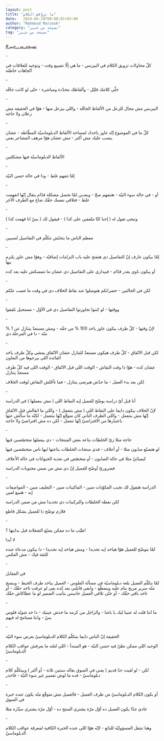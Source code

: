 ```yaml
---
layout: post
title: "ما تزوّقش الكلام"
date:   2024-04-10T00:00:01+03:00
author: "Mahmoud Marzouk"
category: "نصيحة من خبير"
tag: "نصيحة من خبير"
---
```



[<u>\#نصيحة\_من\_خبير</u>](https://www.facebook.com/hashtag/%D9%86%D8%B5%D9%8A%D8%AD%D8%A9_%D9%85%D9%86_%D8%AE%D8%A8%D9%8A%D8%B1?__eep__=6&__cft__%5b0%5d=AZWcbB6SksYdZJiQd_poRmeOMV9kDv62a23J4IO5C7Tg8eCc0OKQV7OaloYcmespznyYP0ryCDz6vFAC6EdXS3xUyy2PegMFLOQyfrJHIkMwp_Xv-1pd_Cb-_Ctkvy1p36rnJqkR44x3DnmgpkO4mIBYWRD6M-xu-Kh0OCHwLdf6i3yDExsXuiGAsz8rHxpSI-0&__tn__=*NK-R)

\-

كلّ محاولات تزويق الكلام في البيزنس - ما هي إلّا تضييع
وقت - وتوجيه للعلاقات في اتّجاهات خاطئة

\-

خلّي كلامك قليّل - وألفاظك محدّدة ومباشرة - حتّى لو كانت
جافّة

\-

البيزنس مش مجال للزعل من الألفاظ الجافّة - واللي بيزعل
منها - هوّا في الحقيقة مش زعلان ولا حاجة

\-

كلّ ما في الموضوع إنّه عاوز ياخدك لمساحة الألفاظ
الدبلوماسيّة المطّاطة - عشان ينصب عليك مش أكتر - مش عشان هوّا مرهف المشاعر
يعني

\-

الألفاظ الدبلوماسيّة فيها مشكلتين

\-

إمّا تتفهم غلط - ودا في حالة حسن النيّة

\-

أو - في حالة سوء النيّة - هتتفهم صحّ - وبعدين لمّا تحصل
مشكلة قدّام يتقال إنّها اتفهمت غلط - فتلاقي نفسك حقّك ضاع مع الطرف
الآخر

\-

وتيجي تقول له ( إحنا كنّا متّفقين على كذا ) - فيقول لك (
بسّ انا فهمت كذا )

\-

معظم الناس ما بتحبّش تتكلّم في التفاصيل لسببين

\-

إمّا بيكون عارف إنّ التفاصيل دي هتفتح عليه باب التزامات
إضافيّة - وهوّا مش عاوز يلتزم بيها

أو بيكون ناوي يغدر قدّام - فبيداري على التفاصيل دي عشان
ما تتمسكش عليه بعد كده

\-

لكن في الحالتين - حضراتكم هتوصلوا عند نقاط الخلاف دي في
وقت ما غصب عنّكم

\-

ووقتها - لو كنتوا تجاوزتوا التفاصيل دي في الأوّل - مستحيل
تتّفقوا

\-

لإنّ وقتها - كلّ طرف بيكون عاوز ياخد 100 % من حقّه - ومش
مستعدّ يتنازل عن 1 % منّه - دا في المرحلة دي

\-

لكن قبل الاتّفاق - كلّ طرف هيكون مستعدّ للتنازل عشان
الاتّفاق يمشي وكلّ طرف ياخد الفائدة اللي بيرجوها من التعاون

عشان كده - هوّا دا وقت النقاش - الوقت اللي قبل الاتّفاق -
الوقت اللي فيه كلّ طرف مستعدّ يتنازل

لكن بعد بدء العمل - ما حدّش هيرضى يتنازل - فما تأجّلش
النقاش لوقت الخلاف

\-

أنا قبل أيّ دراسة بوضّح للعميل إيه النقاط اللي ( مش
بنعملها ) في الدراسة

لإنّ الخلاف بيكون دايما على النقاط اللي ( مش بتتعمل ) -
واللي ما اتقالش قبل الاتّفاق إنّها مش بتتعمل - واللي الطرف التاني كان
متوقّع إنّها بتتعمل - لكنّه ما سألش عنها باعتبارها من الافتراضيّ إنّها
تتعمل - لكن ده مش افتراضيّ ولا حاجة

\-

حاجة مثلا زيّ الخلطات بتاعة بعض المنتجات - دي بيعملها
متخصّصين فيها

لو هتصنّع صابون مثلا - أو أعلاف - فدي منتجات الخلطات
بتاعتها ليها ناس متخصّصين فيها

كيميائيّ مثلا في حالة الصابون - أو متخصّص في تغذية
الحيوانات في حالة الأعلاف

فضروريّ أوضّح للعميل إنّ دي مش من ضمن محتويات
الدراسة

\-

الدراسة هتقول لك تجيب المكوّنات منين - الماكينات منين -
التغليف منين - المواصفات إيه - هتبيع لمين

لكن نقطة الخلطات والتركيبات دي تحديدا مش من ضمن
الدراسة

فلازم توضّح دا للعميل بشكل قاطع

\-

طيّب ما ده ممكن يضيّع الشغلانة قبل بدايتها ؟!

لا أبدا

لمّا بتوضّح للعميل هوّا هياخد إيه تحديدا - ومش هياخد إيه
تحديدا - دا بيكون مدعاة عنده للثقة فيك - مش العكس

\-

في المقابل

لمّا بتكلّم العميل بلغة دبلوماسيّة في مسألة الفلوس - العميل
بياخد طرف الخيط - وينسج منّه سرير مريح ينام عليه ويتمطّع - وابقى قابلني
بعد كده بقى لو عرفت تاخد حقّك - أو تاخد باقي حقّك - أو حتّى تلاقي العميل
حاسس بتأنيب الضمير لو ما عطاكاش حقّك

\-

ما انتا قلت له عنينا ليك يا باشا - والراجل من كرمه ما
خدش عينيك - دا خد شويّة فلوس بسّ - وانتا مسامح له فيهم

\-

الحقيقة إنّ الناس دايما بتتكلّم الكلام الدبلوماسيّ بغرض سوء
النيّة

الوحيد اللي ممكن تظنّ فيه حسن النيّة - هو المبتدأ - اللي
لسّه ما يعرفش عواقب الكلام الدبلوماسيّ

\-

لكن - لو لقيت حدّ قديم ( يعني في السوق بقاله سنتين
تلاتة - أو أكتر ) وبيتكلّم كلام دبلوماسيّ - فده ما لوش تفسير غير سوء
النيّة - فاحذر

\-

أو يكون الكلام الدبلوماسيّ من طرف العميل - فالعميل مش
متوقّع منّه يكون عنده خبرة في السوق

عادي جدّا يكون العميل ده أوّل مرّة يشتري المنتج ده - أوّل
مرّة يشتري سيّارة مثلا

\-

وهنا تنتقل المسؤوليّة للبائع - لإنّه هوّا اللي عنده الخبرة
الكافية لمعرفة عواقب الكلام الدبلوماسيّ
